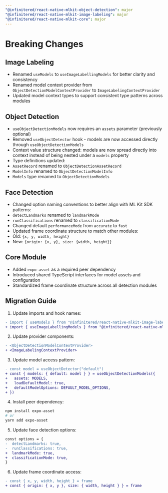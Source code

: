 ```yaml
---
"@infinitered/react-native-mlkit-object-detection": major
"@infinitered/react-native-mlkit-image-labeling": major
"@infinitered/react-native-mlkit-core": major
---
```


# Breaking Changes

## Image Labeling

- Renamed `useModels` to `useImageLabellingModels` for better clarity and consistency
- Renamed model context provider from `ObjectDetectionModelContextProvider` to `ImageLabelingContextProvider`
- Updated model context types to support consistent type patterns across modules

## Object Detection

- `useObjectDetectionModels` now requires an `assets` parameter (previously optional)
- Removed `useObjectDetector` hook - models are now accessed directly through `useObjectDetectionModels`
- Context value structure changed: models are now spread directly into context instead of being nested under a `models`
  property
- Type definitions updated:
- `AssetRecord` renamed to `ObjectDetectionAssetRecord`
- `ModelInfo` renamed to `ObjectDetectionModelInfo`
- `Models` type renamed to `ObjectDetectionModels`

## Face Detection

- Changed option naming conventions to better align with ML Kit SDK patterns:
- `detectLandmarks` renamed to `landmarkMode`
- `runClassifications` renamed to `classificationMode`
- Changed default `performanceMode` from `accurate` to `fast`
- Updated frame coordinate structure to match other modules:
- Old: `{x, y, width, height}`
- New: `{origin: {x, y}, size: {width, height}}`

## Core Module

- Added `expo-asset` as a required peer dependency
- Introduced shared TypeScript interfaces for model assets and configuration
- Standardized frame coordinate structure across all detection modules

## Migration Guide

1. Update imports and hook names:

  ```diff
  - import { useModels } from "@infinitered/react-native-mlkit-image-labeling"
  + import { useImageLabellingModels } from "@infinitered/react-native-mlkit-image-labeling"
  ```

2. Update provider components:

  ```diff
  - <ObjectDetectionModelContextProvider>
  + <ImageLabelingContextProvider>
  ```

3. Update model access pattern:

  ```diff
  - const model = useObjectDetector("default")
  + const { models: { default: model } } = useObjectDetectionModels({
  +   assets: MODELS,
  +   loadDefaultModel: true,
  +   defaultModelOptions: DEFAULT_MODEL_OPTIONS,
  + })
  ```

4. Install peer dependency:

  ```bash
  npm install expo-asset
  # or
  yarn add expo-asset
  ```

5. Update face detection options:

  ```diff
  const options = {
  -  detectLandmarks: true,
  -  runClassifications: true,
  +  landmarkMode: true,
  +  classificationMode: true,
  }
  ```

6. Update frame coordinate access:

  ```diff
  - const { x, y, width, height } = frame
  + const { origin: { x, y }, size: { width, height } } = frame
  ```

